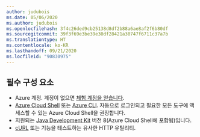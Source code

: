 ```yaml
---
author: judubois
ms.date: 05/06/2020
ms.author: judubois
ms.openlocfilehash: 3f4c26ded9cb25138d8df2b88a6ae8af2f6b80df
ms.sourcegitcommit: 39f3f69e3be39e30df28421a30747f6711c37a7b
ms.translationtype: HT
ms.contentlocale: ko-KR
ms.lasthandoff: 09/21/2020
ms.locfileid: "90830975"
---
```

## <a name="prerequisites"></a>필수 구성 요소

- Azure 계정. 계정이 없으면 [체험 계정을 얻습니다](https://azure.microsoft.com/free/).
- [Azure Cloud Shell](/azure/cloud-shell/quickstart) 또는 [Azure CLI](/cli/azure/install-azure-cli). 자동으로 로그인되고 필요한 모든 도구에 액세스할 수 있는 Azure Cloud Shell을 권장합니다.
- 지원되는 [Java Development Kit](../../fundamentals/java-jdk-long-term-support.md) 버전 8(Azure Cloud Shell에 포함됨)입니다.
- [cURL](https://curl.haxx.se) 또는 기능을 테스트하는 유사한 HTTP 유틸리티.